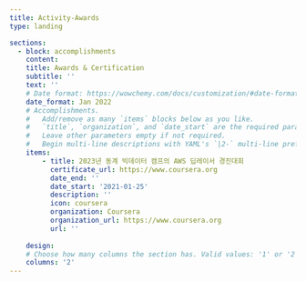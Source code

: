 ```yaml
---
title: Activity-Awards
type: landing

sections:
  - block: accomplishments
    content:
    title: Awards & Certification
    subtitle: ''
    text: ''
    # Date format: https://wowchemy.com/docs/customization/#date-format
    date_format: Jan 2022
    # Accomplishments.
    #   Add/remove as many `items` blocks below as you like.
    #   `title`, `organization`, and `date_start` are the required parameters.
    #   Leave other parameters empty if not required.
    #   Begin multi-line descriptions with YAML's `|2-` multi-line prefix.
    items:
        - title: 2023년 동계 빅데이터 캠프의 AWS 딥레이서 경진대회
          certificate_url: https://www.coursera.org
          date_end: ''
          date_start: '2021-01-25'
          description: ''
          icon: coursera
          organization: Coursera
          organization_url: https://www.coursera.org
          url: ''
          
    design:
    # Choose how many columns the section has. Valid values: '1' or '2'.
    columns: '2'
---
```


